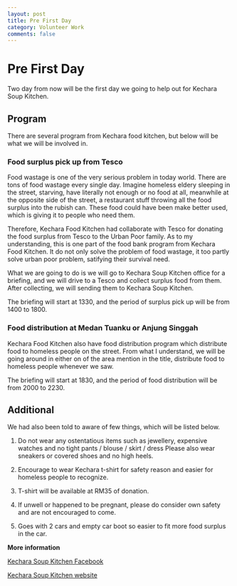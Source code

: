 ```yaml
---
layout: post
title: Pre First Day
category: Volunteer Work
comments: false
---
```




# Pre First Day

Two day from now will be the first day we going to help out for Kechara Soup Kitchen. 

## Program

There are several program from Kechara food kitchen, but below will be what we will be involved in.

### Food surplus pick up from Tesco

Food wastage is one of the very serious problem in today world. There are tons of food wastage every single day. Imagine homeless eldery sleeping in the street, starving, have literally not enough or no food at all, meanwhile at the opposite side of the street, a restaurant stuff throwing all the food surplus into the rubish can. These food could have been make better used, which is giving it to people who need them. 

Therefore, Kechara Food Kitchen had collaborate with Tesco for donating the food surplus from Tesco to the Urban Poor family. As to my understanding, this is one part of the food bank program from Kechara Food Kitchen. It do not only solve the problem of food wastage, it too partly solve urban poor problem, satifying their survival need. 

What we are going to do is we will go to Kechara Soup Kitchen office for a briefing, and we will drive to a Tesco and collect surplus food from them. After collecting, we will sending them to Kechara Soup Kitchen. 

The briefing will start at 1330, and the period of surplus pick up will be from 1400 to 1800.

### Food distribution at Medan Tuanku or Anjung Singgah

Kechara Food Kitchen also have food distribution program which distribute food to homeless people on the street. From what I understand, we will be going around in either on of the area mention in the title, distribute food to homeless people whenever we saw. 

The briefing will start at 1830, and the period of food distribution will be from 2000 to 2230.

## Additional

We had also been told to aware of few things, which will be listed below.

1. Do not wear any ostentatious items such as jewellery, expensive watches and no tight pants / blouse / skirt / dress Please also wear sneakers or covered shoes and no high heels.

1. Encourage to wear Kechara t-shirt for safety reason and easier for homeless people to recognize. 

1. T-shirt will be available at RM35 of donation.

1. If unwell or happened to be pregnant, please do consider own safety and are not encouraged to come.

1. Goes with 2 cars and empty car boot so easier to fit more food surplus in the car.

**More information**

[Kechara Soup Kitchen Facebook](https://www.facebook.com/KSKPage)

[Kechara Soup Kitchen website](www.kechara.com/)